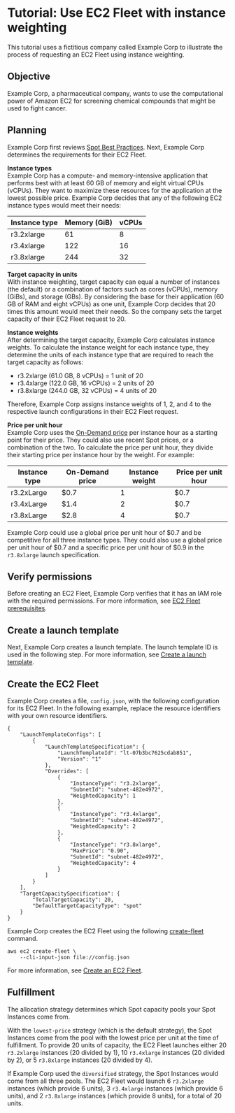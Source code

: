 # Tutorial: Use EC2 Fleet with instance weighting<a name="ec2-fleet-instance-weighting-walkthrough"></a>

This tutorial uses a fictitious company called Example Corp to illustrate the process of requesting an EC2 Fleet using instance weighting\.

## Objective<a name="ec2-fleet-instance-weighting-walkthrough-objective"></a>

Example Corp, a pharmaceutical company, wants to use the computational power of Amazon EC2 for screening chemical compounds that might be used to fight cancer\.

## Planning<a name="ec2-fleet-instance-weighting-walkthrough-planning"></a>

Example Corp first reviews [Spot Best Practices](https://aws.amazon.com/ec2/spot/getting-started/#bestpractices)\. Next, Example Corp determines the requirements for their EC2 Fleet\.

**Instance types**  
Example Corp has a compute\- and memory\-intensive application that performs best with at least 60 GB of memory and eight virtual CPUs \(vCPUs\)\. They want to maximize these resources for the application at the lowest possible price\. Example Corp decides that any of the following EC2 instance types would meet their needs:


| Instance type | Memory \(GiB\) | vCPUs | 
| --- | --- | --- | 
|  r3\.2xlarge  |  61  |  8  | 
|  r3\.4xlarge  |  122  |  16  | 
|  r3\.8xlarge  |  244  |  32  | 

**Target capacity in units**  
With instance weighting, target capacity can equal a number of instances \(the default\) or a combination of factors such as cores \(vCPUs\), memory \(GiBs\), and storage \(GBs\)\. By considering the base for their application \(60 GB of RAM and eight vCPUs\) as one unit, Example Corp decides that 20 times this amount would meet their needs\. So the company sets the target capacity of their EC2 Fleet request to 20\.

**Instance weights**  
After determining the target capacity, Example Corp calculates instance weights\. To calculate the instance weight for each instance type, they determine the units of each instance type that are required to reach the target capacity as follows:
+ r3\.2xlarge \(61\.0 GB, 8 vCPUs\) = 1 unit of 20
+ r3\.4xlarge \(122\.0 GB, 16 vCPUs\) = 2 units of 20
+ r3\.8xlarge \(244\.0 GB, 32 vCPUs\) = 4 units of 20

Therefore, Example Corp assigns instance weights of 1, 2, and 4 to the respective launch configurations in their EC2 Fleet request\.

**Price per unit hour**  
Example Corp uses the [On\-Demand price](https://aws.amazon.com/ec2/pricing/) per instance hour as a starting point for their price\. They could also use recent Spot prices, or a combination of the two\. To calculate the price per unit hour, they divide their starting price per instance hour by the weight\. For example:


| Instance type | On\-Demand price | Instance weight | Price per unit hour | 
| --- | --- | --- | --- | 
|  r3\.2xLarge  |  $0\.7  |  1  |  $0\.7  | 
|  r3\.4xLarge  |  $1\.4  |  2  |  $0\.7  | 
|  r3\.8xLarge  |  $2\.8  |  4  |  $0\.7  | 

Example Corp could use a global price per unit hour of $0\.7 and be competitive for all three instance types\. They could also use a global price per unit hour of $0\.7 and a specific price per unit hour of $0\.9 in the `r3.8xlarge` launch specification\.

## Verify permissions<a name="ec2-fleet-instance-weighting-walkthrough-permissions"></a>

Before creating an EC2 Fleet, Example Corp verifies that it has an IAM role with the required permissions\. For more information, see [EC2 Fleet prerequisites](manage-ec2-fleet.md#ec2-fleet-prerequisites)\.

## Create a launch template<a name="ec2-fleet-instance-weighting-create-launch-template"></a>

Next, Example Corp creates a launch template\. The launch template ID is used in the following step\. For more information, see [Create a launch template](ec2-launch-templates.md#create-launch-template)\.

## Create the EC2 Fleet<a name="ec2-fleet-instance-weighting-walkthrough-request"></a>

Example Corp creates a file, `config.json`, with the following configuration for its EC2 Fleet\. In the following example, replace the resource identifiers with your own resource identifiers\.

```
{ 
    "LaunchTemplateConfigs": [
        {
            "LaunchTemplateSpecification": {
                "LaunchTemplateId": "lt-07b3bc7625cdab851", 
                "Version": "1"
            }, 
            "Overrides": [
                {
                    "InstanceType": "r3.2xlarge", 
                    "SubnetId": "subnet-482e4972", 
                    "WeightedCapacity": 1
                },
                {
                    "InstanceType": "r3.4xlarge", 
                    "SubnetId": "subnet-482e4972", 
                    "WeightedCapacity": 2
                },
                {
                    "InstanceType": "r3.8xlarge", 
                    "MaxPrice": "0.90", 
                    "SubnetId": "subnet-482e4972", 
                    "WeightedCapacity": 4
                }
            ]
        }
    ], 
    "TargetCapacitySpecification": {
        "TotalTargetCapacity": 20, 
        "DefaultTargetCapacityType": "spot"
    }
}
```

Example Corp creates the EC2 Fleet using the following [create\-fleet](https://docs.aws.amazon.com/cli/latest/reference/ec2/create-fleet.html) command\.

```
aws ec2 create-fleet \
    --cli-input-json file://config.json
```

For more information, see [Create an EC2 Fleet](manage-ec2-fleet.md#create-ec2-fleet)\.

## Fulfillment<a name="ec2-fleet-instance-weighting-walkthrough-fulfillment"></a>

The allocation strategy determines which Spot capacity pools your Spot Instances come from\.

With the `lowest-price` strategy \(which is the default strategy\), the Spot Instances come from the pool with the lowest price per unit at the time of fulfillment\. To provide 20 units of capacity, the EC2 Fleet launches either 20 `r3.2xlarge` instances \(20 divided by 1\), 10 `r3.4xlarge` instances \(20 divided by 2\), or 5 `r3.8xlarge` instances \(20 divided by 4\)\.

If Example Corp used the `diversified` strategy, the Spot Instances would come from all three pools\. The EC2 Fleet would launch 6 `r3.2xlarge` instances \(which provide 6 units\), 3 `r3.4xlarge` instances \(which provide 6 units\), and 2 `r3.8xlarge` instances \(which provide 8 units\), for a total of 20 units\.